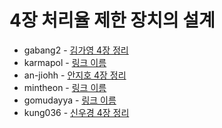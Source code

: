 # 4장 처리율 제한 장치의 설계

- gabang2 - [김가영 4장 정리](https://www.notion.so/gabang2/4-9818a229a7c641a4a045ad93a40fe07d)
- karmapol - [링크 이름]()
- an-jiohh - [안지호 4장 정리](https://an-jiohh.github.io/blog/LSS4)
- mintheon - [링크 이름]()
- gomudayya - [링크 이름]()
- kung036 - [신우경 4장 정리](https://exclusive-fibula-5aa.notion.site/0e88dfe071a94b1bae6a3c405e6e2cb9?pvs=4) 

